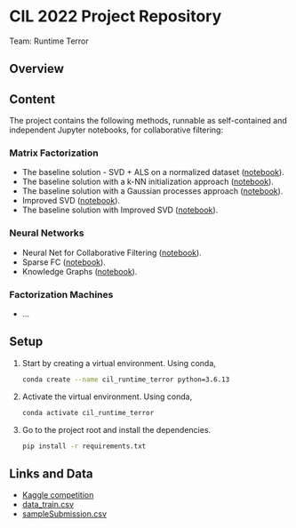 # CIL 2022 Project Repository

Team: Runtime Terror

## Overview


## Content

The project contains the following methods, runnable as self-contained and independent Jupyter notebooks,  for collaborative filtering:

### Matrix Factorization

 * The baseline solution - SVD + ALS on a normalized dataset ([notebook](Matrix_Factorization/baseline.ipynb)).
 * The baseline solution with a k-NN initialization approach ([notebook](Matrix_Factorization/baseline_knn.ipynb)).
 * The baseline solution with a Gaussian processes approach ([notebook](Matrix_Factorization/baseline_gp.ipynb)).
 * Improved SVD ([notebook](Matrix_Factorization/improved_svd.ipynb)).
 * The baseline solution with Improved SVD ([notebook](Matrix_Factorization/baseline_improved_svd.ipynb)).

 ### Neural Networks

 * Neural Net for Collaborative Filtering ([notebook](Neural_Networks/neural_nets.ipynb)).
 * Sparse FC ([notebook](Neural_Networks/sparseFC.ipynb)).
 * Knowledge Graphs ([notebook](Neural_Networks/Knowledge_Graphs.ipynb)).

 ### Factorization Machines

 * ...
## Setup

1. Start by creating a virtual environment. Using conda,
   ```bash
   conda create --name cil_runtime_terror python=3.6.13
   ```
2. Activate the virtual environment. Using conda,
   ```bash
   conda activate cil_runtime_terror
   ```
3. Go to the project root and install the dependencies.
    ```bash
    pip install -r requirements.txt
    ```

## Links and Data

* [Kaggle competition](https://www.kaggle.com/competitions/cil-collaborative-filtering-2022/data)
* [data_train.csv](data/data_train.csv)
* [sampleSubmission.csv](data/sampleSubmission.csv)
